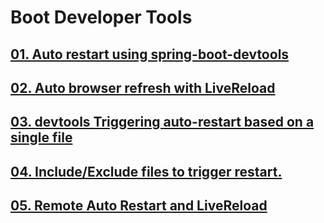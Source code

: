 # Boot Developer Tools

## [01. Auto restart using spring-boot-devtools](01-auto-restart-using-spring-boot-devtools/README.md)

## [02. Auto browser refresh with LiveReload](02-auto-browser-refresh-with-livereload/README.md)

## [03. devtools Triggering auto-restart based on a single file](03-triggering-auto-restart-based-on-a-single-file/README.md)

## [04. Include/Exclude files to trigger restart.](04-include-exclude-files-to-trigger-restart./README.md)

## [05. Remote Auto Restart and LiveReload](05-remote-auto-restart-and-livereload/README.md)

